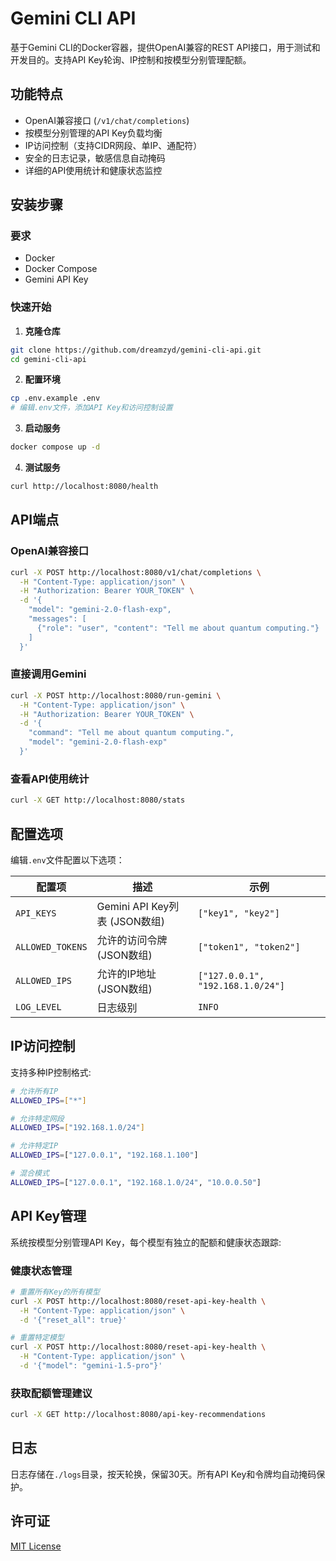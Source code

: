 # Gemini CLI API

基于Gemini CLI的Docker容器，提供OpenAI兼容的REST API接口，用于测试和开发目的。支持API Key轮询、IP控制和按模型分别管理配额。

## 功能特点

- OpenAI兼容接口 (`/v1/chat/completions`)
- 按模型分别管理的API Key负载均衡
- IP访问控制（支持CIDR网段、单IP、通配符）
- 安全的日志记录，敏感信息自动掩码
- 详细的API使用统计和健康状态监控

## 安装步骤

### 要求
- Docker
- Docker Compose
- Gemini API Key

### 快速开始

1. **克隆仓库**
```bash
git clone https://github.com/dreamzyd/gemini-cli-api.git
cd gemini-cli-api
```

2. **配置环境**
```bash
cp .env.example .env
# 编辑.env文件，添加API Key和访问控制设置
```

3. **启动服务**
```bash
docker compose up -d
```

4. **测试服务**
```bash
curl http://localhost:8080/health
```

## API端点

### OpenAI兼容接口

```bash
curl -X POST http://localhost:8080/v1/chat/completions \
  -H "Content-Type: application/json" \
  -H "Authorization: Bearer YOUR_TOKEN" \
  -d '{
    "model": "gemini-2.0-flash-exp",
    "messages": [
      {"role": "user", "content": "Tell me about quantum computing."}
    ]
  }'
```

### 直接调用Gemini

```bash
curl -X POST http://localhost:8080/run-gemini \
  -H "Content-Type: application/json" \
  -H "Authorization: Bearer YOUR_TOKEN" \
  -d '{
    "command": "Tell me about quantum computing.",
    "model": "gemini-2.0-flash-exp"
  }'
```

### 查看API使用统计

```bash
curl -X GET http://localhost:8080/stats
```

## 配置选项

编辑`.env`文件配置以下选项：

| 配置项 | 描述 | 示例 |
|-------|------|-----|
| `API_KEYS` | Gemini API Key列表 (JSON数组) | `["key1", "key2"]` |
| `ALLOWED_TOKENS` | 允许的访问令牌 (JSON数组) | `["token1", "token2"]` |
| `ALLOWED_IPS` | 允许的IP地址 (JSON数组) | `["127.0.0.1", "192.168.1.0/24"]` |
| `LOG_LEVEL` | 日志级别 | `INFO` |

## IP访问控制

支持多种IP控制格式:

```bash
# 允许所有IP
ALLOWED_IPS=["*"]

# 允许特定网段
ALLOWED_IPS=["192.168.1.0/24"]

# 允许特定IP
ALLOWED_IPS=["127.0.0.1", "192.168.1.100"]

# 混合模式
ALLOWED_IPS=["127.0.0.1", "192.168.1.0/24", "10.0.0.50"]
```

## API Key管理

系统按模型分别管理API Key，每个模型有独立的配额和健康状态跟踪:

### 健康状态管理

```bash
# 重置所有Key的所有模型
curl -X POST http://localhost:8080/reset-api-key-health \
  -H "Content-Type: application/json" \
  -d '{"reset_all": true}'

# 重置特定模型
curl -X POST http://localhost:8080/reset-api-key-health \
  -H "Content-Type: application/json" \
  -d '{"model": "gemini-1.5-pro"}'
```

### 获取配额管理建议

```bash
curl -X GET http://localhost:8080/api-key-recommendations
```

## 日志

日志存储在`./logs`目录，按天轮换，保留30天。所有API Key和令牌均自动掩码保护。

## 许可证

[MIT License](LICENSE)

